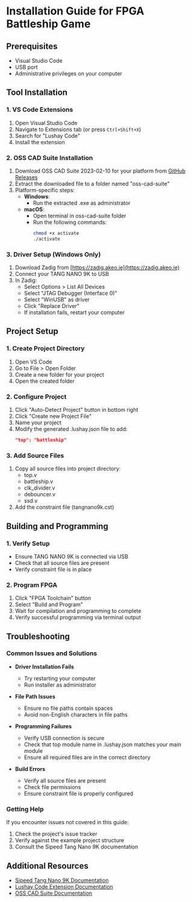 # Installation Guide for FPGA Battleship Game

## Prerequisites
- Visual Studio Code
- USB port
- Administrative privileges on your computer

## Tool Installation

### 1. VS Code Extensions
1. Open Visual Studio Code
2. Navigate to Extensions tab (or press `Ctrl+Shift+X`)
3. Search for "Lushay Code"
4. Install the extension

### 2. OSS CAD Suite Installation
1. Download OSS CAD Suite 2023-02-10 for your platform from [GitHub Releases](https://github.com/YosysHQ/oss-cad-suite-build/releases/tag/2023-02-10)
2. Extract the downloaded file to a folder named "oss-cad-suite"
3. Platform-specific steps:
   - **Windows**:
     - Run the extracted .exe as administrator
   - **macOS**:
     - Open terminal in oss-cad-suite folder
     - Run the following commands:
       ```bash
       chmod +x activate
       ./activate
       ```

### 3. Driver Setup (Windows Only)
1. Download Zadig from [https://zadig.akeo.ie](https://zadig.akeo.ie)
2. Connect your TANG NANO 9K to USB
3. In Zadig:
   - Select Options > List All Devices
   - Select "JTAG Debugger (Interface 0)"
   - Select "WinUSB" as driver
   - Click "Replace Driver"
   - If installation fails, restart your computer

## Project Setup

### 1. Create Project Directory
1. Open VS Code
2. Go to File > Open Folder
3. Create a new folder for your project
4. Open the created folder

### 2. Configure Project
1. Click "Auto-Detect Project" button in bottom right
2. Click "Create new Project File"
3. Name your project
4. Modify the generated .lushay.json file to add:
   ```json
   "top": "battleship"
   ```

### 3. Add Source Files
1. Copy all source files into project directory:
   - top.v
   - battleship.v
   - clk_divider.v
   - debouncer.v
   - ssd.v
2. Add the constraint file (tangnano9k.cst)

## Building and Programming

### 1. Verify Setup
- Ensure TANG NANO 9K is connected via USB
- Check that all source files are present
- Verify constraint file is in place

### 2. Program FPGA
1. Click "FPGA Toolchain" button
2. Select "Build and Program"
3. Wait for compilation and programming to complete
4. Verify successful programming via terminal output

## Troubleshooting

### Common Issues and Solutions
- **Driver Installation Fails**
  - Try restarting your computer
  - Run installer as administrator
  
- **File Path Issues**
  - Ensure no file paths contain spaces
  - Avoid non-English characters in file paths
  
- **Programming Failures**
  - Verify USB connection is secure
  - Check that top module name in .lushay.json matches your main module
  - Ensure all required files are in the correct directory
  
- **Build Errors**
  - Verify all source files are present
  - Check file permissions
  - Ensure constraint file is properly configured

### Getting Help
If you encounter issues not covered in this guide:
1. Check the project's issue tracker
2. Verify against the example project structure
3. Consult the Sipeed Tang Nano 9K documentation

## Additional Resources
- [Sipeed Tang Nano 9K Documentation](https://tang.sipeed.com/en/)
- [Lushay Code Extension Documentation](https://marketplace.visualstudio.com/items?itemName=LushayCode.lushay-code)
- [OSS CAD Suite Documentation](https://github.com/YosysHQ/oss-cad-suite-build)

